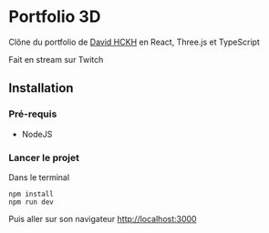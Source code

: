 # Portfolio 3D

Clône du portfolio de [David HCKH](https://david-hckh.com/) en React, Three.js et TypeScript

Fait en stream sur Twitch

## Installation

### Pré-requis

- NodeJS

### Lancer le projet

Dans le terminal

```
npm install
npm run dev
```

Puis aller sur son navigateur [http://localhost:3000](http://localhost:3000)
